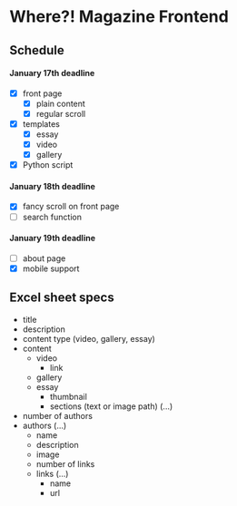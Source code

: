 # Where?! Magazine Frontend

## Schedule
#### January 17th deadline
- [x] front page
  - [x] plain content
  - [x] regular scroll
- [x] templates
    - [x] essay
    - [x] video
    - [x] gallery
- [x] Python script

#### January 18th deadline
- [x] fancy scroll on front page
- [ ] search function

#### January 19th deadline
- [ ] about page
- [x] mobile support

## Excel sheet specs
- title
- description
- content type (video, gallery, essay)
- content
  - video
    - link
  - gallery
  - essay
    - thumbnail
    - sections (text or image path) (...)
- number of authors
- authors (...)
  - name
  - description
  - image
  - number of links
  - links (...)
    - name
    - url

